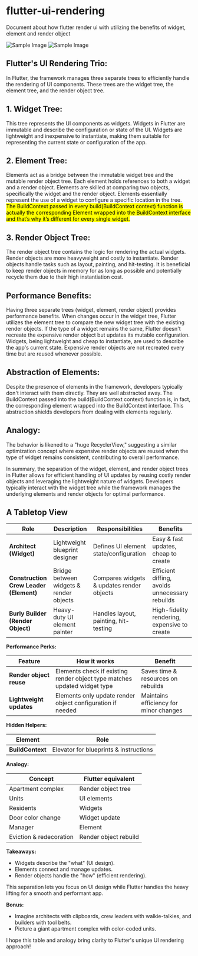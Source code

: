 # flutter-ui-rendering
Document about how flutter render ui with utilizing the benefits of widget, element and render object


![Sample Image](flutter_ui_rendering.png)
![Sample Image](flutter_ui_rendering_overview.png)


## Flutter's UI Rendering Trio:
In Flutter, the framework manages three separate trees to efficiently handle the rendering of UI components. These trees are the widget tree, the element tree, and the render object tree.

## 1.  Widget Tree:

This tree represents the UI components as widgets. Widgets in Flutter are immutable and describe the configuration or state of the UI.
        Widgets are lightweight and inexpensive to instantiate, making them suitable for representing the current state or configuration of the app.

## 2.  Element Tree:

Elements act as a bridge between the immutable widget tree and the mutable render object tree.
        Each element holds references to both a widget and a render object. Elements are skilled at comparing two objects, specifically the widget and the render object.
        Elements essentially represent the use of a widget to configure a specific location in the tree.
<mark>
The BuildContext passed in every build(BuildContext context) function is actually the corresponding Element wrapped into the BuildContext interface and that’s why it’s different for every single widget.
<mark/>

## 3.  Render Object Tree:

The render object tree contains the logic for rendering the actual widgets. Render objects are more heavyweight and costly to instantiate.
        Render objects handle tasks such as layout, painting, and hit-testing.
        It is beneficial to keep render objects in memory for as long as possible and potentially recycle them due to their high instantiation cost.



##  Performance Benefits:

Having three separate trees (widget, element, render object) provides performance benefits.
    When changes occur in the widget tree, Flutter utilizes the element tree to compare the new widget tree with the existing render objects.
    If the type of a widget remains the same, Flutter doesn't recreate the expensive render object but updates its mutable configuration.
    Widgets, being lightweight and cheap to instantiate, are used to describe the app's current state. Expensive render objects are not recreated every time but are reused whenever possible.


##  Abstraction of Elements:

Despite the presence of elements in the framework, developers typically don't interact with them directly. They are well abstracted away.
    The BuildContext passed into the build(BuildContext context) function is, in fact, the corresponding element wrapped into the BuildContext interface.
    This abstraction shields developers from dealing with elements regularly.

##  Analogy:
The behavior is likened to a "huge RecyclerView," suggesting a similar optimization concept where expensive render objects are reused when the type of widget remains consistent, contributing to overall performance.

In summary, the separation of the widget, element, and render object trees in Flutter allows for efficient handling of UI updates by reusing costly render objects and leveraging the lightweight nature of widgets. Developers typically interact with the widget tree while the framework manages the underlying elements and render objects for optimal performance.

## A Tabletop View

| Role | Description | Responsibilities | Benefits |
|---|---|---|---|
| **Architect (Widget)** | Lightweight blueprint designer | Defines UI element state/configuration | Easy & fast updates, cheap to create |
| **Construction Crew Leader (Element)** | Bridge between widgets & render objects | Compares widgets & updates render objects | Efficient diffing, avoids unnecessary rebuilds |
| **Burly Builder (Render Object)** | Heavy-duty UI element painter | Handles layout, painting, hit-testing | High-fidelity rendering, expensive to create |

**Performance Perks:**

| Feature | How it works | Benefit |
|---|---|---|
| **Render object reuse** | Elements check if existing render object type matches updated widget type | Saves time & resources on rebuilds |
| **Lightweight updates** | Elements only update render object configuration if needed | Maintains efficiency for minor changes |

**Hidden Helpers:**

| Element | Role |
|---|---|
| **BuildContext** | Elevator for blueprints & instructions |

**Analogy:**

| Concept | Flutter equivalent |
|---|---|
| Apartment complex | Render object tree |
| Units | UI elements |
| Residents | Widgets |
| Door color change | Widget update |
| Manager | Element |
| Eviction & redecoration | Render object rebuild |

**Takeaways:**

- Widgets describe the "what" (UI design).
- Elements connect and manage updates.
- Render objects handle the "how" (efficient rendering).

This separation lets you focus on UI design while Flutter handles the heavy lifting for a smooth and performant app.

**Bonus:**

- Imagine architects with clipboards, crew leaders with walkie-talkies, and builders with tool belts.
- Picture a giant apartment complex with color-coded units.

I hope this table and analogy bring clarity to Flutter's unique UI rendering approach!


